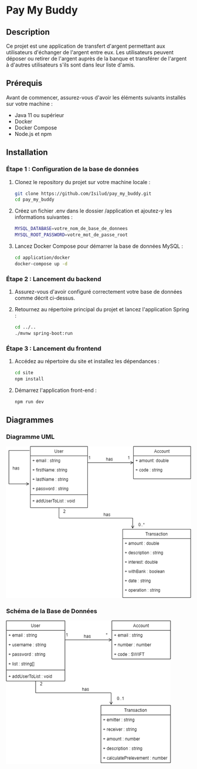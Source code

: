 # Pay My Buddy

## Description

Ce projet est une application de transfert d'argent permettant aux utilisateurs d'échanger de l'argent entre eux. Les utilisateurs peuvent déposer ou retirer de l'argent auprès de la banque et transférer de l'argent à d'autres utilisateurs s'ils sont dans leur liste d'amis.

## Prérequis

Avant de commencer, assurez-vous d'avoir les éléments suivants installés sur votre machine :

- Java 11 ou supérieur
- Docker
- Docker Compose
- Node.js et npm

## Installation

### Étape 1 : Configuration de la base de données

1. Clonez le repository du projet sur votre machine locale :

   ```bash
   git clone https://github.com/Isilud/pay_my_buddy.git
   cd pay_my_buddy
   ```

2. Créez un fichier .env dans le dossier /application et ajoutez-y les informations suivantes :

   ```bash
   MYSQL_DATABASE=votre_nom_de_base_de_donnees
   MYSQL_ROOT_PASSWORD=votre_mot_de_passe_root
   ```

3. Lancez Docker Compose pour démarrer la base de données MySQL :

   ```bash
   cd application/docker
   docker-compose up -d
   ```

### Étape 2 : Lancement du backend

1. Assurez-vous d'avoir configuré correctement votre base de données comme décrit ci-dessus.

2. Retournez au répertoire principal du projet et lancez l'application Spring :

   ```bash
   cd ../..
   ./mvnw spring-boot:run
   ```

### Étape 3 : Lancement du frontend

1. Accédez au répertoire du site et installez les dépendances :

   ```bash
   cd site
   npm install
   ```

2. Démarrez l'application front-end :

   ```bash
   npm run dev
   ```

## Diagrammes

### Diagramme UML

![Description de l'image](docs/UML.drawio.png)

### Schéma de la Base de Données

![Description de l'image](docs/Data_Model.drawio.png)
